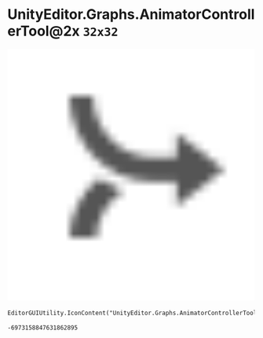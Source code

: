 # UnityEditor.Graphs.AnimatorControllerTool@2x `32x32`
<img src="/img/UnityEditor.Graphs.AnimatorControllerTool@2x.png" width=512 height=512>

``` CSharp
EditorGUIUtility.IconContent("UnityEditor.Graphs.AnimatorControllerTool@2x")
```
```
-6973158847631862895
```
